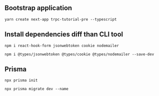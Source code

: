 ## Bootstrap application

`yarn create next-app trpc-tutorial-pre --typescript`

## Install dependencies diff than CLI tool

`npm i react-hook-form jsonwebtoken cookie nodemailer`

`npm i @types/jsonwebtoken @types/cookie @types/nodemailer --save-dev`

## Prisma

`npx prisma init`

`npx prisma migrate dev --name`
